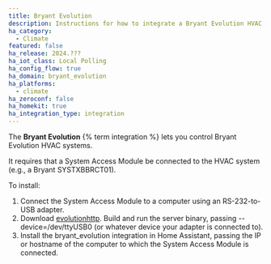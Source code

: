 ```yaml
---
title: Bryant Evolution
description: Instructions for how to integrate a Bryant Evolution HVAC system using a System Access Module.
ha_category:
  - Climate
featured: false
ha_release: 2024.???
ha_iot_class: Local Polling
ha_config_flow: true
ha_domain: bryant_evolution
ha_platforms:
  - climate
ha_zeroconf: false
ha_homekit: true
ha_integration_type: integration
---
```


The **Bryant Evolution** {% term integration %} lets you control Bryant Evolution HVAC systems.

It requires that a System Access Module be connected to the HVAC system (e.g., a Bryant SYSTXBBRCT01).

To install:

1. Connect the System Access Module to a computer using an RS-232-to-USB adapter.
1. Download [evolutionhttp](https://github.com/danielsmyers/evolutionhttp). Build and run the server binary, passing --device=/dev/ttyUSB0 (or whatever device your adapter is connected to).
1. Install the bryant_evolution integration in Home Assistant, passing the IP or hostname of the computer to which the System Access Module is connected.
